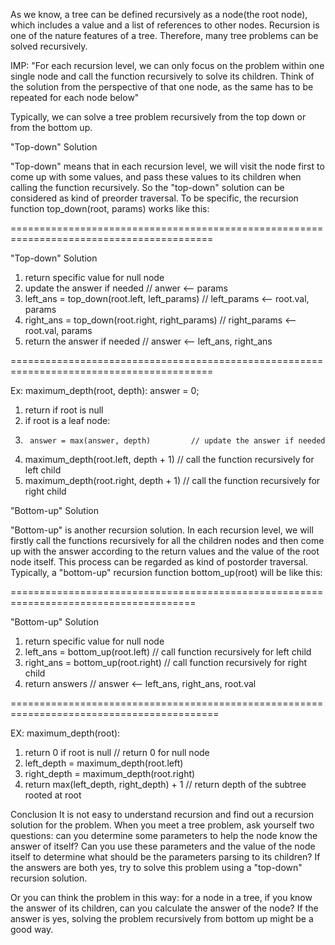 As we know, a tree can be defined recursively as a node(the root node), which includes a value and a list of references to other nodes. Recursion is one of the nature features of a tree. Therefore, many tree problems can be solved recursively. 

IMP: "For each recursion level, we can only focus on the problem within one single node and call the function recursively to solve its children. Think of the solution from the perspective of that one node, as the same has to be repeated for each node below" 

Typically, we can solve a tree problem recursively from the top down or from the bottom up.

"Top-down" Solution

"Top-down" means that in each recursion level, we will visit the node first to come up with some values, and pass these values to its children when calling the function recursively. So the "top-down" solution can be considered as kind of preorder traversal. To be specific, the recursion function top_down(root, params) works like this:

=========================================================================================

"Top-down" Solution

1. return specific value for null node
2. update the answer if needed                      // anwer <-- params
3. left_ans = top_down(root.left, left_params)      // left_params <-- root.val, params
4. right_ans = top_down(root.right, right_params)   // right_params <-- root.val, params 
5. return the answer if needed                      // answer <-- left_ans, right_ans

=========================================================================================


Ex: maximum_depth(root, depth):
answer = 0;
1. return if root is null
2. if root is a leaf node:
3.      answer = max(answer, depth)         // update the answer if needed
4. maximum_depth(root.left, depth + 1)      // call the function recursively for left child
5. maximum_depth(root.right, depth + 1)     // call the function recursively for right child



"Bottom-up" Solution

"Bottom-up" is another recursion solution. In each recursion level, we will firstly call the functions recursively for all the children nodes and then come up with the answer according to the return values and the value of the root node itself. This process can be regarded as kind of postorder traversal. Typically, a "bottom-up" recursion function bottom_up(root) will be like this:

======================================================================================

"Bottom-up" Solution

1. return specific value for null node
2. left_ans = bottom_up(root.left)          // call function recursively for left child
3. right_ans = bottom_up(root.right)        // call function recursively for right child
4. return answers                           // answer <-- left_ans, right_ans, root.val

==========================================================================================

EX: maximum_depth(root):

1. return 0 if root is null                 // return 0 for null node
2. left_depth = maximum_depth(root.left)
3. right_depth = maximum_depth(root.right)
4. return max(left_depth, right_depth) + 1  // return depth of the subtree rooted at root

Conclusion
It is not easy to understand recursion and find out a recursion solution for the problem.
When you meet a tree problem, ask yourself two questions: can you determine some parameters to help the node know the answer of itself? Can you use these parameters and the value of the node itself to determine what should be the parameters parsing to its children? If the answers are both yes, try to solve this problem using a "top-down" recursion solution.

Or you can think the problem in this way: for a node in a tree, if you know the answer of its children, can you calculate the answer of the node? If the answer is yes, solving the problem recursively from bottom up might be a good way.

